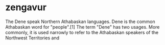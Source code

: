 # zengavur
The Dene speak Northern Athabaskan languages. Dene is the common Athabaskan word for "people".[1] The term "Dene" has two usages. More commonly, it is used narrowly to refer to the Athabaskan speakers of the Northwest Territories and
